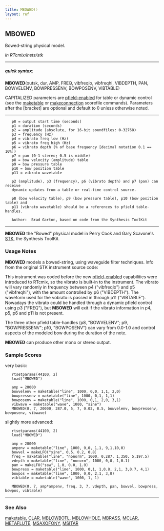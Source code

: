 ```yaml
---
title: MBOWED()
layout: ref
---
```


## MBOWED

Bowed-string physical model.

*in RTcmix/insts/stk*  
  

-----

##### quick syntax:

**MBOWED**(outsk, dur, AMP, FREQ, vibfreqlo, vibfreqhi, VIBDEPTH, PAN,
BOWVELENV, BOWPRESSENV, BOWPOSENV, VIBTABLE)

CAPITALIZED parameters are [pfield-enabled](pfield-enabled.html) for
table or dynamic control (see the
[maketable](../scorefile/maketable.html) or
[makeconnection](../scorefile/makeconnection.html) scorefile
commands). Parameters after the \[bracket\] are optional and default to
0 unless otherwise noted.

-----

  

``` 
   p0 = output start time (seconds)
   p1 = duration (seconds)
   p2 = amplitude (absolute, for 16-bit soundfiles: 0-32768)
   p3 = frequency (Hz)
   p4 = vibrato freq low (Hz)
   p5 = vibrato freq high (Hz)
   p6 = vibrato depth (% of base frequency [decimal notation 0.1 == 10%])
   p7 = pan (0-1 stereo; 0.5 is middle)
   p8 = bow velocity (amplitude) table
   p9 = bow pressure table
   p10 = bow position table
   p11 = vibrato wavetable

   p2 (amplitude), p3 (frequency), p6 (vibrato depth) and p7 (pan) can receive
   dynamic updates from a table or real-time control source.

   p8 (bow velocity table), p9 (bow pressure table), p10 (bow position table) and
   p11 (vibrato wavetable) should be a references to pfield table-handles.

   Author:  Brad Garton, based on code from the Synthesis ToolKit
```

  

-----

  
**MBOWED** the "Bowed" physical model in Perry Cook and Gary Scavone's
[STK](http://www.cs.princeton.edu/~prc/NewWork.php#STK), the Synthesis
ToolKit.

### Usage Notes

**MBOWED** models a bowed-string, using waveguide filter techniques.
Info from the original STK instrument source code:

This instrument was coded before the new
[pfield-enabled](pfield-enabled.html) capabilities were introduced to
RTcmix, so the vibrato is built-in to the instrument. The vibrato will
vary randomly in frequency between p4 ("vibfreqlo") and p5
("vibfreqhi"), with the amount controlled by p6 ("VIBDEPTH"). The
waveform used for the vobrato is passed in through p11 ("VIBTABLE").
Nowadays the vibrato could be handled through a dynamic pfield control
using p3 ("FREQ"), but **MBOWED** will exit if the vibrato information
in p4, p5, p6 and p11 is not present.

The three other pfield table-handles (p8, "BOWVELENV"; p9,
"BOWPRESSENV"; p10, "BOWPOSENV") can vary from 0.0-1.0 and control
aspects of the modeled bow during the duration of the note.

**MBOWED** can produce other mono or stereo output.

### Sample Scores

very basic:

``` 
   rtsetparams(44100, 2)
   load("MBOWED")

   amp = 20000
   bowvelenv = maketable("line", 1000, 0,0, 1,1, 2,0)
   bowpressenv = maketable("line", 1000, 0,1, 1,1)
   bowposenv = maketable("line", 1000, 0,1, 2,0, 3,1)
   vibwave = maketable("wave", 1000, "sine")
   MBOWED(0, 7, 20000, 287.0, 5, 7, 0.02, 0.5, bowvelenv, bowpressenv, bowposenv, vibwave)
```

  
  
slightly more advanced:

``` 
   rtsetparams(44100, 2)
   load("MBOWED")

   amp = 20000
   ampenv = maketable("line", 1000, 0,0, 1,1, 9,1,10,0)
   bowvel = makeLFO("sine", 0.5, 0.2, 0.8)
   freq = maketable("line", "nonorm", 1000, 0,287, 1,350, 5,197.5)
   vdepth = maketable("line", "nonorm", 1000, 0,0, 1,0.1)
   pan = makeLFO("saw", 1.0, 0.0, 1.0)
   bowpress = maketable("line", 1000, 0,1, 1,0.8, 2,1, 3,0.7, 4,1)
   bowpos = maketable("line", 1000, 0,0, 2,1, 3,0)
   vibtable = maketable("wave", 1000, 1, 1)

   MBOWED(0, 7, amp*ampenv, freq, 3, 7, vdepth, pan, bowvel, bowpress, bowpos, vibtable)
```

  

-----

### See Also

[maketable](../scorefile/maketable.html), [CLAR](CLAR.html),
[MBLOWBOTL](MBLOWBOTL.html), [MBLOWHOLE](MBLOWHOLE.html),
[MBRASS](MBRASS.html), [MCLAR](MCLAR.html), [METAFLUTE](METAFLUTE.html),
[MSAXOFONY](MSAXOFONY.html), [MSITAR](MSITAR.html)
